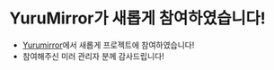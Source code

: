 # YuruMirror가 새롭게 참여하였습니다!
- <a href="https://mirror.funami.tech/">Yurumirror</a>에서 새롭게 프로젝트에 참여하였습니다!
- 참여해주신 미러 관리자 분께 감사드립니다!